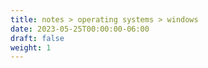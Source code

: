 ```yaml
---
title: notes > operating systems > windows
date: 2023-05-25T00:00:00-06:00
draft: false
weight: 1
---
```


